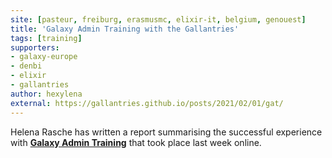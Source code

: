 ```yaml
---
site: [pasteur, freiburg, erasmusmc, elixir-it, belgium, genouest]
title: 'Galaxy Admin Training with the Gallantries'
tags: [training]
supporters:
- galaxy-europe
- denbi
- elixir
- gallantries
author: hexylena
external: https://gallantries.github.io/posts/2021/02/01/gat/
---
```


Helena Rasche has written a report summarising the successful experience with [__Galaxy Admin Training__](https://galaxyproject.org/events/2021-01-admin-training/) that took place last week online.
